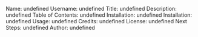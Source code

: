 Name: undefined 
Username: undefined 
Title: undefined 
Description: undefined 
Table of Contents: undefined 
Installation: undefined 
 Installation: undefined 
Usage: undefined 
Credits: undefined 
License: undefined 
Next Steps: undefined 
Author: undefined
